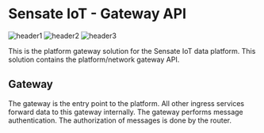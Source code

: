 # Sensate IoT - Gateway API

![header1] ![header2] ![header3]

This is the platform gateway solution for the Sensate IoT data platform. This
solution contains the platform/network gateway API.

## Gateway

The gateway is the entry point to the platform. All other ingress services forward
data to this gateway internally. The gateway performs message authentication. The
authorization of messages is done by the router.

[header1]: https://github.com/sensate-iot/platform-gateway/workflows/Docker/badge.svg "Docker Build"
[header2]: https://github.com/sensate-iot/platform-gateway/workflows/Format%20check/badge.svg ".NET format"
[header3]: https://img.shields.io/badge/version-v1.3.1-informational "Sensate IoT version"
